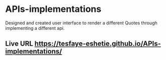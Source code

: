 # APIs-implementations

Designed and created user interface to render a different Quotes through implementing a different api.

## Live URL https://tesfaye-eshetie.github.io/APIs-implementations/

